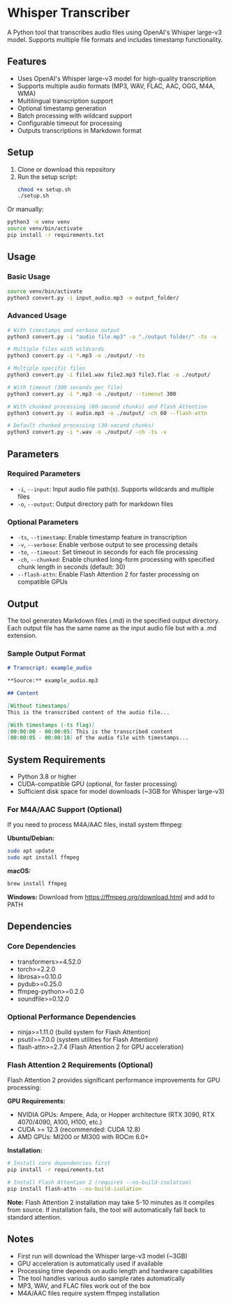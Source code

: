 # Whisper Transcriber

A Python tool that transcribes audio files using OpenAI's Whisper large-v3 model. Supports multiple file formats and includes timestamp functionality.

## Features

- Uses OpenAI's Whisper large-v3 model for high-quality transcription
- Supports multiple audio formats (MP3, WAV, FLAC, AAC, OGG, M4A, WMA)
- Multilingual transcription support
- Optional timestamp generation
- Batch processing with wildcard support
- Configurable timeout for processing
- Outputs transcriptions in Markdown format

## Setup

1. Clone or download this repository
2. Run the setup script:
   ```bash
   chmod +x setup.sh
   ./setup.sh
   ```

Or manually:
```bash
python3 -m venv venv
source venv/bin/activate
pip install -r requirements.txt
```

## Usage

### Basic Usage
```bash
source venv/bin/activate
python3 convert.py -i input_audio.mp3 -o output_folder/
```

### Advanced Usage
```bash
# With timestamps and verbose output
python3 convert.py -i "audio file.mp3" -o "./output folder/" -ts -v

# Multiple files with wildcards
python3 convert.py -i *.mp3 -o ./output/ -ts

# Multiple specific files
python3 convert.py -i file1.wav file2.mp3 file3.flac -o ./output/

# With timeout (300 seconds per file)
python3 convert.py -i *.mp3 -o ./output/ --timeout 300

# With chunked processing (60-second chunks) and Flash Attention
python3 convert.py -i audio.mp3 -o ./output/ -ch 60 --flash-attn

# Default chunked processing (30-second chunks)
python3 convert.py -i *.wav -o ./output/ -ch -ts -v
```

## Parameters

### Required Parameters
- `-i`, `--input`: Input audio file path(s). Supports wildcards and multiple files
- `-o`, `--output`: Output directory path for markdown files

### Optional Parameters
- `-ts`, `--timestamp`: Enable timestamp feature in transcription
- `-v`, `--verbose`: Enable verbose output to see processing details
- `-to`, `--timeout`: Set timeout in seconds for each file processing
- `-ch`, `--chunked`: Enable chunked long-form processing with specified chunk length in seconds (default: 30)
- `--flash-attn`: Enable Flash Attention 2 for faster processing on compatible GPUs

## Output

The tool generates Markdown files (.md) in the specified output directory. Each output file has the same name as the input audio file but with a .md extension.

### Sample Output Format

```markdown
# Transcript: example_audio

**Source:** example_audio.mp3

## Content

[Without timestamps]
This is the transcribed content of the audio file...

[With timestamps (-ts flag)]
[00:00:00 - 00:00:05] This is the transcribed content
[00:00:05 - 00:00:10] of the audio file with timestamps...
```

## System Requirements

- Python 3.8 or higher
- CUDA-compatible GPU (optional, for faster processing)
- Sufficient disk space for model downloads (~3GB for Whisper large-v3)

### For M4A/AAC Support (Optional)
If you need to process M4A/AAC files, install system ffmpeg:

**Ubuntu/Debian:**
```bash
sudo apt update
sudo apt install ffmpeg
```

**macOS:**
```bash
brew install ffmpeg
```

**Windows:**
Download from https://ffmpeg.org/download.html and add to PATH

## Dependencies

### Core Dependencies
- transformers>=4.52.0
- torch>=2.2.0  
- librosa>=0.10.0
- pydub>=0.25.0
- ffmpeg-python>=0.2.0
- soundfile>=0.12.0

### Optional Performance Dependencies
- ninja>=1.11.0 (build system for Flash Attention)
- psutil>=7.0.0 (system utilities for Flash Attention)
- flash-attn>=2.7.4 (Flash Attention 2 for GPU acceleration)

### Flash Attention 2 Requirements (Optional)
Flash Attention 2 provides significant performance improvements for GPU processing:

**GPU Requirements:**
- NVIDIA GPUs: Ampere, Ada, or Hopper architecture (RTX 3090, RTX 4070/4090, A100, H100, etc.)
- CUDA >= 12.3 (recommended: CUDA 12.8)
- AMD GPUs: MI200 or MI300 with ROCm 6.0+

**Installation:**
```bash
# Install core dependencies first
pip install -r requirements.txt

# Install Flash Attention 2 (requires --no-build-isolation)
pip install flash-attn --no-build-isolation
```

**Note:** Flash Attention 2 installation may take 5-10 minutes as it compiles from source. If installation fails, the tool will automatically fall back to standard attention.

## Notes

- First run will download the Whisper large-v3 model (~3GB)
- GPU acceleration is automatically used if available
- Processing time depends on audio length and hardware capabilities
- The tool handles various audio sample rates automatically
- MP3, WAV, and FLAC files work out of the box
- M4A/AAC files require system ffmpeg installation